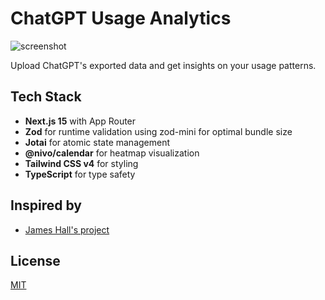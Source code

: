 # ChatGPT Usage Analytics

![screenshot](./docs/screenshot.jpeg)

Upload ChatGPT's exported data and get insights on your usage patterns.

## Tech Stack

- **Next.js 15** with App Router
- **Zod** for runtime validation using zod-mini for optimal bundle size
- **Jotai** for atomic state management
- **@nivo/calendar** for heatmap visualization
- **Tailwind CSS v4** for styling
- **TypeScript** for type safety

## Inspired by

- [James Hall's project](https://www.linkedin.com/posts/mrrio_i-made-a-nice-github-style-ai-usage-heatmap-activity-7288091697190772736-RUt4?utm_source=share&utm_medium=member_desktop)

## License

[MIT](./LICENSE)
